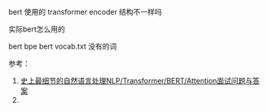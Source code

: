 bert 使用的 transformer encoder 结构不一样吗

实际bert怎么用的

bert bpe
bert vocab.txt 没有的词

















参考：
1. [史上最细节的自然语言处理NLP/Transformer/BERT/Attention面试问题与答案](https://zhuanlan.zhihu.com/p/348373259)
2. 
